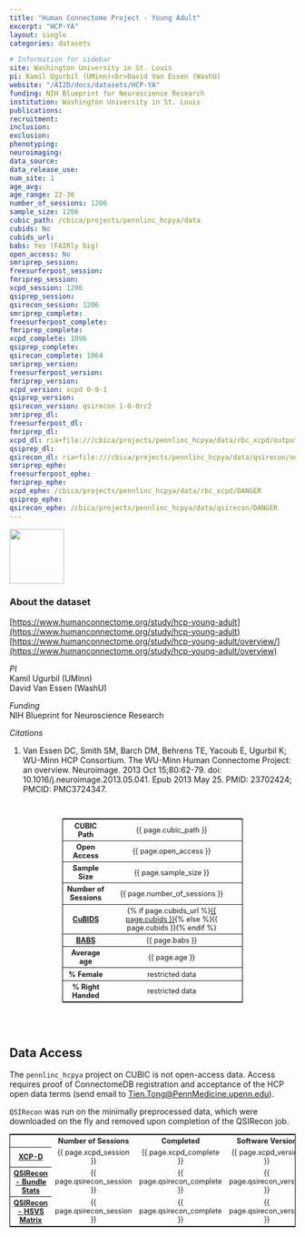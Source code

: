 ```yaml
---
title: "Human Connectome Project - Young Adult"
excerpt: "HCP-YA"
layout: single
categories: datasets

# Information for sidebar
site: Washington University in St. Louis
pi: Kamil Ugurbil (UMinn)<br>David Van Essen (WashU)
website: "/AI2D/docs/datasets/HCP-YA"
funding: NIH Blueprint for Neuroscience Research
institution: Washington University in St. Louis
publications:
recruitment:
inclusion:
exclusion:
phenotyping:
neuroimaging:
data_source:
data_release_use:
num_site: 1
age_avg:
age_range: 22-36
number_of_sessions: 1206
sample_size: 1206
cubic_path: /cbica/projects/pennlinc_hcpya/data
cubids: No
cubids_url:
babs: Yes (FAIRly big)
open_access: No
smriprep_session:
freesurferpost_session:
fmriprep_session:
xcpd_session: 1206
qsiprep_session:
qsirecon_session: 1206
smriprep_complete:
freesurferpost_complete:
fmriprep_complete:
xcpd_complete: 1096
qsiprep_complete:
qsirecon_complete: 1064
smriprep_version:
freesurferpost_version:
fmriprep_version:
xcpd_version: xcpd 0-9-1
qsiprep_version:
qsirecon_version: qsirecon 1-0-0rc2
smriprep_dl:
freesurferpost_dl:
fmriprep_dl:
xcpd_dl: ria+file:///cbica/projects/pennlinc_hcpya/data/rbc_xcpd/output_ria#~data
qsiprep_dl:
qsirecon_dl: ria+file:///cbica/projects/pennlinc_hcpya/data/qsirecon/output_ria#~data
smriprep_ephe:
freesurferpost_ephe:
fmriprep_ephe:
xcpd_ephe: /cbica/projects/pennlinc_hcpya/data/rbc_xcpd/DANGER
qsiprep_ephe:
qsirecon_ephe: /cbica/projects/pennlinc_hcpya/data/qsirecon/DANGER
---
```

<div style="text-align: left;">
     <img src="{{ site.baseurl }}/assets/images/logos/ccf.png" style="width: auto; height: 10vw;" />
</div>

### About the dataset
[https://www.humanconnectome.org/study/hcp-young-adult](https://www.humanconnectome.org/study/hcp-young-adult)
<br>
[https://www.humanconnectome.org/study/hcp-young-adult/overview/](https://www.humanconnectome.org/study/hcp-young-adult/overview)


*PI*
<br>
Kamil Ugurbil (UMinn)
<br>
David Van Essen (WashU)

*Funding*
<br>
NIH Blueprint for Neuroscience Research

*Citations*
<br>
1. Van Essen DC, Smith SM, Barch DM, Behrens TE, Yacoub E, Ugurbil K; WU-Minn HCP Consortium. The WU-Minn Human Connectome Project: an overview. Neuroimage. 2013 Oct 15;80:62-79. doi: 10.1016/j.neuroimage.2013.05.041. Epub 2013 May 25. PMID: 23702424; PMCID: PMC3724347.

<br>
<div class=table align='center'>
<table style="text-align: center;
width:63%; font-size:90%; border: 1px solid black">
<tr><th style="font-weight:bold">CUBIC Path</th><th style="font-weight:normal">{{ page.cubic_path }}</th><th style="font-weight:normal"></th></tr>
<tr><th style="font-weight:bold">Open Access</th><th style="font-weight:normal">{{ page.open_access }}</th><th style="font-weight:normal"></th></tr>
<tr><th style="font-weight:bold">Sample Size</th><th style="font-weight:normal">{{ page.sample_size }}</th><th style="font-weight:normal"></th></tr>
<tr><th style="font-weight:bold">Number of Sessions</th><th style="font-weight:normal">{{ page.number_of_sessions }}</th><th style="font-weight:normal"></th></tr>
<tr><th style="font-weight:bold"><a href="{{ site.baseurl }}/docs/imaging/image_curation/">CuBIDS</a></th><th style="font-weight:normal">{% if page.cubids_url %}<a href="{{ page.cubids_url }}">{{ page.cubids }}</a>{% else %}{{ page.cubids }}{% endif %}</th><th style="font-weight:normal"></th></tr>
<tr><th style="font-weight:bold"><a href="{{ site.baseurl }}/docs/imaging/image_babs/">BABS</a></th><th style="font-weight:normal">{{ page.babs }}</th><th style="font-weight:normal"></th></tr>
<tr><th style="font-weight:bold">Average age</th><th style="font-weight:normal">{{ page.age }}</th><th style="font-weight:normal"></th></tr>
<tr><th style="font-weight:bold">% Female</th><th style="font-weight:normal">restricted data</th><th style="font-weight:normal"></th></tr>
<tr><th style="font-weight:bold">% Right Handed</th><th style="font-weight:normal">restricted data</th><th style="font-weight:normal"></th></tr>
</table>
</div>

<br>
<br>

## Data Access

The `pennlinc_hcpya` project on CUBIC is not open-access data. Access requires proof of ConnectomeDB registration and acceptance of the HCP open data terms (send email to <span style="color: blue;">Tien.Tong@PennMedicine.upenn.edu</span>).

`QSIRecon` was run on the minimally preprocessed data, which were downloaded on the fly and removed upon completion of the QSIRecon job.

<div class=table align='center'>
<table style="text-align: center; width:100%; font-size:90%; border: 1px solid black">
<tr>
<th style="font-weight:bold; text-align: center;"></th>
<th style="font-weight:bold; text-align: center;">Number of Sessions</th>
<th style="font-weight:bold; text-align: center;">Completed</th>
<th style="font-weight:bold; text-align: center;">Software Version</th>
<th style="font-weight:bold; text-align: center;">Datalad Dataset</th>
<th style="font-weight:bold; text-align: center;">Ephemeral Clone</th>
</tr>
<tr>
<th style="font-weight:bold; text-align: center;"><a href="{{ site.baseurl }}/docs/imaging/image_xcpd/">XCP-D</a></th>
<td style="font-weight:normal">{{ page.xcpd_session }}</td>
<td style="font-weight:normal">{{ page.xcpd_complete }}</td>
<td style="font-weight:normal">{{ page.xcpd_version }}</td>
<td style="font-weight:normal">{{ page.xcpd_dl }}</td>
<td style="font-weight:normal">{{ page.xcpd_ephe }}</td>
</tr>
<tr>
<th style="font-weight:bold; text-align: center;"><a href="{{ site.baseurl }}/docs/imaging/image_qsirecon/">QSIRecon - Bundle Stats</a></th>
<td style="font-weight:normal">{{ page.qsirecon_session }}</td>
<td style="font-weight:normal">{{ page.qsirecon_complete }}</td>
<td style="font-weight:normal">{{ page.qsirecon_version }}</td>
<td style="font-weight:normal">{{ page.qsirecon_dl }}</td>
<td style="font-weight:normal">{{ page.qsirecon_ephe }}</td>
</tr>
<tr>
<th style="font-weight:bold; text-align: center;"><a href="{{ site.baseurl }}/docs/imaging/image_qsiprep/">QSIRecon - HSVS Matrix</a></th>
<td style="font-weight:normal">{{ page.qsirecon_session }}</td>
<td style="font-weight:normal">{{ page.qsirecon_complete }}</td>
<td style="font-weight:normal">{{ page.qsirecon_version }}</td>
<td style="font-weight:normal">ria+file:///cbica/projects/pennlinc_hcpya/data/qsirecon_hsvs/output_ria#~data</td>
<td style="font-weight:normal">/cbica/projects/pennlinc_hcpya/data/qsirecon_hsvs/DANGER</td>
</tr>
</table>
</div>

<br>
<br>

